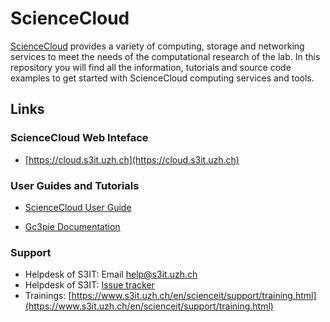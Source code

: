 # ScienceCloud

[ScienceCloud](https://www.s3it.uzh.ch/en/scienceit/infrastructure/sciencecloud.html) provides a variety of computing, storage and networking services to meet the needs of the computational research of the lab. In this repository you will find all the information, tutorials and source code examples to get started with ScienceCloud computing services and tools.

## Links
### ScienceCloud Web Inteface

* [https://cloud.s3it.uzh.ch](https://cloud.s3it.uzh.ch)

### User Guides and Tutorials

* [ScienceCloud User Guide](https://s3itwiki.uzh.ch/display/clouddoc/Science+Cloud+user+guide)

* [Gc3pie Documentation](http://gc3pie.readthedocs.io/en/master/index.html)

### Support

* Helpdesk of S3IT: Email 	help@s3it.uzh.ch
* Helpdesk of S3IT: [Issue tracker](https://www.s3it.uzh.ch/help)
* Trainings: [https://www.s3it.uzh.ch/en/scienceit/support/training.html](https://www.s3it.uzh.ch/en/scienceit/support/training.html)

